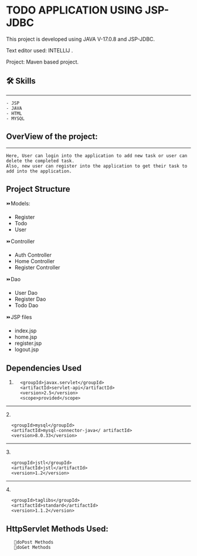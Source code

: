 
# TODO APPLICATION USING JSP-JDBC

This project is developed using JAVA V-17.0.8 and JSP-JDBC.

Text editor used: INTELLIJ .

Project: Maven based project.

## 🛠 Skills
------------      
    - JSP
    - JAVA
    - HTML
    - MYSQL

## OverView of the project:
---------------------------
    Here, User can login into the application to add new task or user can delete the completed task.
    Also, new user can register into the application to get their task to add into the application.






## Project Structure

⏩Models:
   - Register
   - Todo
   - User

⏩Controller
   - Auth Controller
   - Home Controller
   - Register Controller

⏩Dao
   - User Dao
   - Register Dao
   - Todo Dao 

⏩JSP files
   - index.jsp
   - home.jsp 
   - register.jsp 
   - logout.jsp  

## Dependencies Used

1. <dependency>
      
         <groupId>javax.servlet</groupId>
         <artifactId>servlet-api</artifactId>
         <version>2.5</version>
         <scope>provided</scope>
    
    </dependency>
---------------------------------

2.<dependency>
      
      <groupId>mysql</groupId>
      <artifactId>mysql-connector-java</ artifactId>
      <version>8.0.33</version>
</dependency>

-------------------

3.<dependency>
  
      <groupId>jstl</groupId>
      <artifactId>jstl</artifactId>
      <version>1.2</version>
</dependency>

---------------------

4.<dependency>
      
      <groupId>taglibs</groupId>
      <artifactId>standard</artifactId>
      <version>1.1.2</version>
</dependency>

## HttpServlet Methods Used:


       📱doPost Methods
       📱doGet Methods
